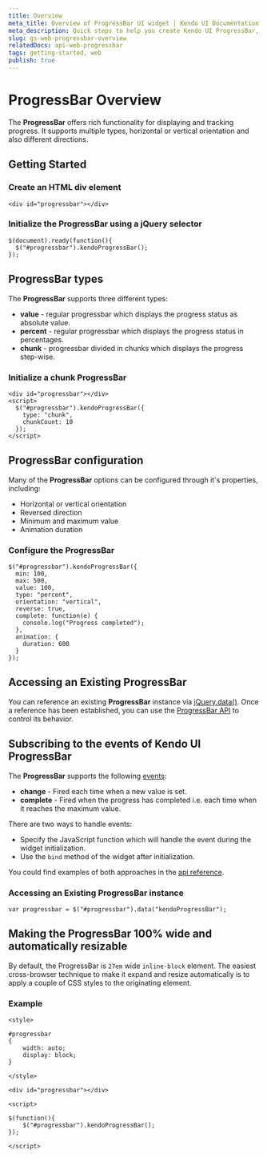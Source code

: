 ```yaml
---
title: Overview
meta_title: Overview of ProgressBar UI widget | Kendo UI Documentation
meta_description: Quick steps to help you create Kendo UI ProgressBar, read the documentation to get started.
slug: gs-web-progressbar-overview
relatedDocs: api-web-progressbar
tags: getting-started, web
publish: true
---
```


# ProgressBar Overview

The **ProgressBar** offers rich functionality for displaying and tracking progress. It supports multiple types, horizontal or vertical orientation and also different directions.

## Getting Started

### Create an HTML div element

	<div id="progressbar"></div>

### Initialize the ProgressBar using a jQuery selector

	$(document).ready(function(){
      $("#progressbar").kendoProgressBar();
	});

## ProgressBar types

The **ProgressBar** supports three different types:

* **value** - regular progressbar which displays the progress status as absolute value.
* **percent** - regular progressbar which displays the progress status in percentages.
* **chunk** - progressbar divided in chunks which displays the progress step-wise.

### Initialize a chunk ProgressBar

	<div id="progressbar"></div>
	<script>
	  $("#progressbar").kendoProgressBar({
	    type: "chunk",
		chunkCount: 10
	  });
	</script>

## ProgressBar configuration

Many of the **ProgressBar** options can be configured through it's properties, including:

* Horizontal or vertical orientation
* Reversed direction
* Minimum and maximum value
* Animation duration

### Configure the ProgressBar

	$("#progressbar").kendoProgressBar({
      min: 100,
      max: 500,
      value: 100,
      type: "percent",
	  orientation: "vertical",
      reverse: true,
      complete: function(e) {
        console.log("Progress completed");
      },
      animation: {
        duration: 600
      }
    });

## Accessing an Existing ProgressBar

You can reference an existing **ProgressBar** instance via [jQuery.data()](http://api.jquery.com/jQuery.data/). Once a reference has been established, you can use the [ProgressBar API](/kendo-ui/api/web/progressbar) to control its behavior.

## Subscribing to the events of Kendo UI ProgressBar

The **ProgressBar** supports the following [events](/kendo-ui/api/web/progressbar#events):

* **change** - Fired each time when a new value is set.
* **complete** - Fired when the progress has completed i.e. each time when it reaches the maximum value.

There are two ways to handle events:

* Specify the JavaScript function which will handle the event during the widget initialization.
* Use the `bind` method of the widget after initialization.

You could find examples of both approaches in the [api reference](/kendo-ui/api/web/progressbar#events).

### Accessing an Existing ProgressBar instance

	var progressbar = $("#progressbar").data("kendoProgressBar");

## Making the ProgressBar 100% wide and automatically resizable

By default, the ProgressBar is `27em` wide `inline-block` element. The easiest cross-browser technique to make it expand and resize automatically is to apply a couple of CSS styles to the originating element.

### Example

    <style>
    
    #progressbar
    {
        width: auto;
        display: block;
    }
    
    </style>
    
    <div id="progressbar"></div>
    
    <script>
    
    $(function(){
        $("#progressbar").kendoProgressBar();
    });
    
    </script>
